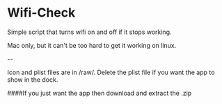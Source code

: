# Wifi-Check
Simple script that turns wifi on and off if it stops working.

Mac only, but it can't be too hard to get it working on linux.

--

Icon and plist files are in /raw/. Delete the plist file if you want the app to show in the dock.

####If you just want the app then download and extract the .zip
